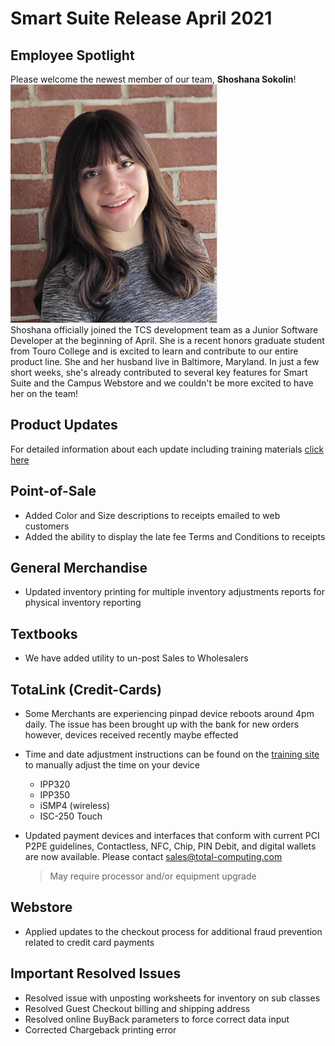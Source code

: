 # Smart Suite Release April 2021

<PageHeader />

## Employee Spotlight

Please welcome the newest member of our team, **Shoshana Sokolin**!
![Shoshana Sokolin](./shoshana_techupdate.png)  
Shoshana officially joined the TCS development team as a Junior Software Developer at the beginning of April. She is a recent honors graduate student from Touro College and is excited to learn and contribute to our entire product line. She and her husband live in Baltimore, Maryland. In just a few short weeks, she's already contributed to several key features for Smart Suite and the Campus Webstore and we couldn't be more excited to have her on the team!

## Product Updates

For detailed information about each update including training materials [click here](https://training.total-computing.com/dwkb/tech-update/)

## Point-of-Sale

* Added Color and Size descriptions to receipts emailed to web customers
* Added the ability to display the late fee Terms and Conditions to receipts

## General Merchandise

* Updated inventory printing for multiple inventory adjustments reports for physical inventory reporting

## Textbooks

* We have added utility to un-post Sales to Wholesalers

## TotaLink (Credit-Cards)

* Some Merchants are experiencing pinpad device reboots around 4pm daily. The issue has been brought up with the bank for new orders however, devices received recently maybe effected
* Time and date adjustment instructions can be found on the [training site](https://training.total-computing.com/dwkb/tech-update/) to manually adjust the time on your device
  * IPP320
  * IPP350
  * iSMP4 (wireless)
  * ISC-250 Touch  
* Updated payment devices and interfaces that conform with current PCI P2PE guidelines, Contactless, NFC, Chip, PIN Debit, and digital wallets are now available. Please contact [sales@total-computing.com](mailto:sales@total-computing.com)
  
    > May require processor and/or equipment upgrade

## Webstore

* Applied updates to the checkout process for additional fraud prevention related to credit card payments

## Important Resolved Issues

* Resolved issue with unposting worksheets for inventory on sub classes
* Resolved Guest Checkout billing and shipping address
* Resolved online BuyBack parameters to force correct data input
* Corrected Chargeback printing error 

<PageFooter />
